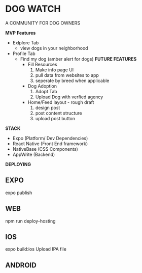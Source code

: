 # DOG WATCH
A COMMUNITY FOR DOG OWNERS

**MVP Features**
- Exlplore Tab
  - view dogs in your neighborhood
- Profile Tab
  - Find my dog (amber alert for dogs)
**FUTURE FEATURES**
    - Fill Resources
        1. Make info page UI
        2. pull data from websites to app
        3. seperate by breed when applicable
    - Dog Adoption
        1. Adopt Tab
        2. Upload Dog with verfied agency
    - Home/Feed layout - rough draft
        1. design post
        2. post content structure
        3. upload post button

**STACK**
- Expo (Platform/ Dev Dependencies)
- React Native (Front End framework)
- NativeBase (CSS Components)
- AppWrite (Backend)


**DEPLOYING**
## EXPO
expo publish
## WEB 
npm run deploy-hosting
## IOS
expo build:ios
Upload IPA file
## ANDROID
